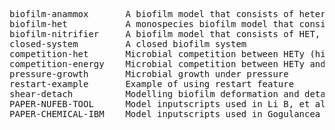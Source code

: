 <pre>       
biofilm-anammox       A biofilm model that consists of heterotrophs (HET), nitrifiers (AOB+NOB), and Anammox (ANA)
biofilm-het           A monospecies biofilm model that consists of HET and their EPS production
biofilm-nitrifier     A biofilm model that consists of HET, their EPS production, AOB, and NOB
closed-system         A closed biofilm system 
competition-het       Microbial competition between HETy (high growth yield) and HETr (high growth rate)
competition-energy    Microbial competition between HETy and HETr using energy-based growth model
pressure-growth       Microbial growth under pressure
restart-example       Example of using restart feature
shear-detach          Modelling biofilm deformation and detachment with shear force
PAPER-NUFEB-TOOL      Model inputscripts used in Li B, et al. PLoS Comput Biol. 2019, 15 (12)
PAPER-CHEMICAL-IBM    Model inputscripts used in Gogulancea V, et al. Front Microbiol. 2019, 10, 1871
</pre>

